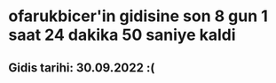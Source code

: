 # ofarukbicer'in gidisine son 8 gun 1 saat 24 dakika 50 saniye kaldi

## Gidis tarihi: 30.09.2022 :(
